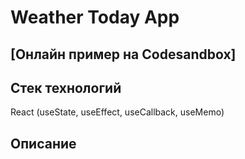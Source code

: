 # Weather Today App

## [Онлайн пример на Codesandbox]

## Стек технологий

React (useState, useEffect, useCallback, useMemo)

## Описание


